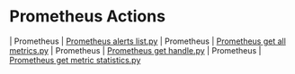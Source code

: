 

 # Prometheus Actions 

| Prometheus | [Prometheus alerts list.py](https://github.com/unskript/Awesome-CloudOps-Automation/tree/master/Prometheus/legos/prometheus_alerts_list) 
| Prometheus | [Prometheus get all metrics.py](https://github.com/unskript/Awesome-CloudOps-Automation/tree/master/Prometheus/legos/prometheus_get_all_metrics) 
| Prometheus | [Prometheus get handle.py](https://github.com/unskript/Awesome-CloudOps-Automation/tree/master/Prometheus/legos/prometheus_get_handle) 
| Prometheus | [Prometheus get metric statistics.py](https://github.com/unskript/Awesome-CloudOps-Automation/tree/master/Prometheus/legos/prometheus_get_metric_statistics) 
